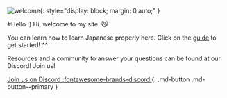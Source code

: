 ![welcome](img/welcome.png){:  style="display: block; margin: 0 auto;" }

#Hello :)
Hi, welcome to my site. :smirk_cat:

You can learn how to learn Japanese properly here. Click on the [guide](/guide) to get started! ^^

Resources and a community to answer your questions can be found at our Discord!
Join us!  
  
[Join us on Discord :fontawesome-brands-discord:](https://discord.gg/nhqjydaR8j){: .md-button .md-button--primary }  
